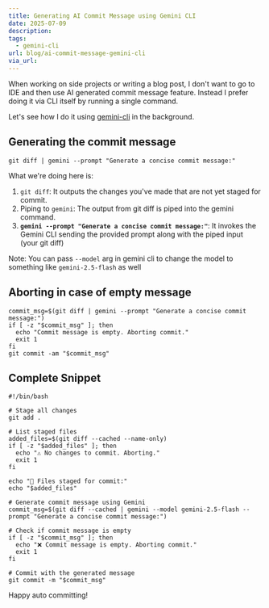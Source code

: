 ```yaml
---
title: Generating AI Commit Message using Gemini CLI
date: 2025-07-09
description: 
tags:
  - gemini-cli
url: blog/ai-commit-message-gemini-cli
via_url:
---
```

When working on side projects or writing a blog post, I don't want to go to IDE and then use AI generated commit message feature. Instead I prefer doing it via CLI itself by running a single command.

Let's see how I do it using [gemini-cli](https://aiengineerguide.com/blog/google-gemini-cli/) in the background.

## Generating the commit message

```shell
git diff | gemini --prompt "Generate a concise commit message:"
```

What we're doing here is:
1. `git diff`: It outputs the changes you've made that are not yet staged for commit.
2. Piping to `gemini`: The output from git diff is piped into the gemini command.
3. **`gemini --prompt "Generate a concise commit message:"`**: It invokes the Gemini CLI sending the provided prompt along with the piped input (your git diff)

Note: You can pass `--model`  arg in gemini cli to change the model to something like `gemini-2.5-flash` as well

## Aborting in case of empty message
```shell
commit_msg=$(git diff | gemini --prompt "Generate a concise commit message:")
if [ -z "$commit_msg" ]; then
  echo "Commit message is empty. Aborting commit."
  exit 1
fi
git commit -am "$commit_msg"
```

## Complete Snippet
```shell
#!/bin/bash

# Stage all changes
git add .

# List staged files
added_files=$(git diff --cached --name-only)
if [ -z "$added_files" ]; then
  echo "⚠️ No changes to commit. Aborting."
  exit 1
fi

echo "📄 Files staged for commit:"
echo "$added_files"

# Generate commit message using Gemini
commit_msg=$(git diff --cached | gemini --model gemini-2.5-flash --prompt "Generate a concise commit message:")

# Check if commit message is empty
if [ -z "$commit_msg" ]; then
  echo "❌ Commit message is empty. Aborting commit."
  exit 1
fi

# Commit with the generated message
git commit -m "$commit_msg"
```

Happy auto committing!